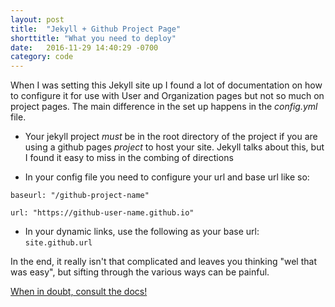 ```yaml
---
layout: post
title:  "Jekyll + Github Project Page"
shorttitle: "What you need to deploy"
date:   2016-11-29 14:40:29 -0700
category: code
---
```

When I was setting this Jekyll site up I found a lot of documentation on how to configure it for use with User and Organization pages but not so much on project pages. The main difference in the set up happens in the _config.yml_ file. 

- Your jekyll project *must* be in the root directory of the project if you are using a github pages _project_ to host your site. Jekyll talks about this, but I found it easy to miss in the combing of directions

- In your config file you need to configure your url and base url like so: 

`baseurl: "/github-project-name"`

`url: "https://github-user-name.github.io"`


- In your dynamic links, use the following as your base url: 
`site.github.url`


In the end, it really isn't that complicated and leaves you thinking "wel that was easy", but sifting through the various ways can be painful. 
 

[When in doubt, consult the docs!](http://jekyllrb.com/docs/home)

